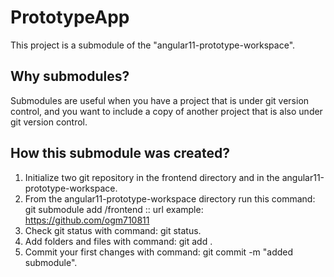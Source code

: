 # PrototypeApp

This project is a submodule of the "angular11-prototype-workspace".

## Why submodules?
Submodules are useful when you have a project that is under git version control, 
and you want to include a copy of another project that is also under git version control.

## How this submodule was created?
1. Initialize two git repository in the frontend directory and in the angular11-prototype-workspace.
2. From the angular11-prototype-workspace directory run this command:  git submodule add <url>/frontend :: url example: https://github.com/ogm710811
3. Check git status with command: git status.
4. Add folders and files with command: git add <files>.
5. Commit your first changes with command: git commit -m "added submodule".
